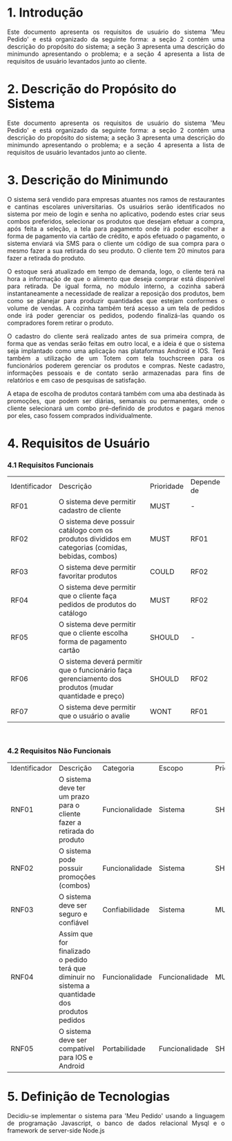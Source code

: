<h1>1. Introdução</h1>
<p align="justify">Este documento apresenta os requisitos de usuário do sistema 'Meu Pedido' e está organizado da seguinte forma: a seção 2 contém uma descrição do propósito do sistema; a seção 3 apresenta uma descrição do minimundo apresentando o problema; e a seção 4 apresenta a lista de requisitos de usuário levantados junto ao cliente.</p>

<h1>2. Descrição do Propósito do Sistema</h1>
<p align="justify">Este documento apresenta os requisitos de usuário do sistema 'Meu Pedido' e está organizado da seguinte forma: a seção 2 contém uma descrição do propósito do sistema; a seção 3 apresenta uma descrição do minimundo apresentando o problema; e a seção 4 apresenta a lista de requisitos de usuário levantados junto ao cliente.</p>

<h1>3. Descrição do Minimundo</h1>

<p align="justify"> O sistema será vendido para empresas atuantes nos ramos de restaurantes e cantinas escolares universitarias. Os usuários serão identificados no sistema por meio de login e senha no aplicativo, podendo estes criar seus combos preferidos, selecionar os produtos que desejam efetuar a compra, após feita a seleção, a tela para pagamento onde irá poder escolher a forma de pagamento via cartão de crédito, e após efetuado o pagamento, o sistema enviará via SMS para o cliente um código de sua compra para o mesmo fazer a sua retirada do seu produto. O cliente tem 20 minutos para fazer a retirada do produto. </p>

<p align="justify"> O estoque será atualizado em tempo de demanda, logo, o cliente terá na hora a informação de que o alimento que deseja comprar está disponível para retirada. De igual forma, no módulo interno, a cozinha saberá instantaneamente a necessidade de realizar a reposição dos produtos, bem como se planejar para produzir quantidades que estejam conformes o volume de vendas. A cozinha também terá acesso a um tela de pedidos onde irá poder gerenciar os pedidos, podendo finalizá-las quando os compradores forem retirar o produto.</p>

<p align="justify"> O cadastro do cliente será realizado antes de sua primeira compra, de forma que as vendas serão feitas em outro local, e a ideia é que o sistema seja implantado como uma aplicação nas plataformas Android e IOS. Terá também a utilização de um Totem com tela touchscreen para os funcionários poderem gerenciar os produtos e compras. Neste cadastro, informações pessoais e de contato serão armazenadas para fins de relatórios e em caso de pesquisas de satisfação.</p>

<p align="justify"> A etapa de escolha de produtos contará também com uma aba destinada às promoções, que podem ser diárias, semanais ou permanentes, onde o cliente selecionará um combo pré-definido de produtos e pagará menos por eles, caso fossem comprados individualmente.</p>

<h1>4. Requisitos de Usuário</h1>

<h3>4.1 Requisitos Funcionais</h3>

<table>
<tr>
  <td>Identificador</td>
  <td>Descrição</td>
  <td>Prioridade</td>
  <td>Depende de</td>
</tr>
<tr>
<td>RF01</td>
<td>O sistema deve permitir cadastro de cliente</td>
<td>MUST</td>
<td>-</td>
</tr>
<tr>
<td>RF02</td>
<td>O sistema deve possuir catálogo com os produtos divididos em categorias (comidas, bebidas, combos)</td>
<td>MUST</td>
<td>RF01</td>
</tr>
<tr>
<td>RF03</td>
<td>O sistema deve permitir favoritar produtos</td>
<td>COULD</td>
<td>RF02</td>
</tr>
<tr>
<td>RF04</td>
<td>O sistema deve permitir que o cliente faça pedidos de produtos do catálogo</td>
<td>MUST</td>
<td>RF02</td>
</tr>
<tr>
<td>RF05</td>
<td>O sistema deve permitir que o cliente escolha forma de pagamento cartão</td>
<td>SHOULD</td>
<td>-</td>
</tr>
<tr>
<td>RF06</td>
<td>O sistema deverá permitir que o funcionário faça gerenciamento dos produtos (mudar quantidade e preço)</td>
<td>SHOULD</td>
<td>RF02</td>
</tr>
<tr>
<td>RF07</td>
<td>O sistema deve permitir que o usuário o avalie</td>
<td>WONT</td>
<td>RF01</td>
  </tr>
</table>
<br>

<h3>4.2 Requisitos Não Funcionais</h3>

<table>
<tr>
  <td>Identificador</td>
  <td>Descrição</td>
  <td>Categoria</td>
  <td>Escopo</td>
  <td>Prioridade</td>
</tr>
<tr>
<td>RNF01</td>
<td>O sistema deve ter um prazo para o cliente fazer a retirada do produto</td>
<td>Funcionalidade</td>
<td>Sistema</td>
<td>SHOULD</td>
</tr>
<tr>
<td>RNF02</td>
<td>O sistema pode possuir promoções (combos)</td>
<td>Funcionalidade</td>
<td>Sistema</td>
<td>SHOULD</td>
</tr>
<tr>
<td>RNF03</td>
<td>O sistema deve ser seguro e confiável</td>
<td>Confiabilidade</td>
<td>Sistema</td>
<td>MUST</td>
</tr>
<tr>
<td>RNF04</td>
<td>Assim que for finalizado o pedido terá que diminuir no sistema a quantidade dos produtos pedidos</td>
<td>Funcionalidade</td>
<td>Funcionalidade</td>
<td>MUST</td>
</tr>
<tr>
<td>RNF05</td>
<td>O sistema deve ser compatível para IOS e Android</td>
<td>Portabilidade</td>
<td>Funcionalidade</td>
<td>SHOULD</td>
</tr>
</table>

<h1>5. Definição de Tecnologias</h1>

<p align="justify">Decidiu-se implementar o sistema para 'Meu Pedido' usando a linguagem de programação Javascript, o banco de dados relacional Mysql e o framework de server-side Node.js</p>
